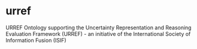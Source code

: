 # urref
URREF Ontology supporting the Uncertainty Representation and Reasoning Evaluation Framework (URREF) - an initiative of the International Society of Information Fusion (ISIF) 
